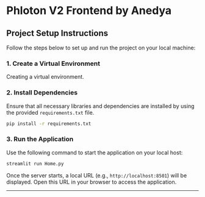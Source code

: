 # Phloton V2 Frontend by Anedya


## Project Setup Instructions

Follow the steps below to set up and run the project on your local machine:

### 1. Create a Virtual Environment

Creating a virtual environment.


### 2. Install Dependencies

Ensure that all necessary libraries and dependencies are installed by using the provided `requirements.txt` file.

```bash
pip install -r requirements.txt
```

### 3. Run the Application

Use the following command to start the application on your local host:

```bash
streamlit run Home.py
```

Once the server starts, a local URL (e.g., `http://localhost:8501`) will be displayed. Open this URL in your browser to access the application.

---

